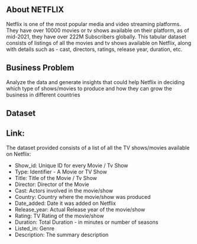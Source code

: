 ## About NETFLIX

Netflix is one of the most popular media and video streaming platforms. They have over 10000 movies or tv shows available on their platform, as of mid-2021, they have over 222M Subscribers globally. This tabular dataset consists of listings of all the movies and tv shows available on Netflix, along with details such as - cast, directors, ratings, release year, duration, etc.

## Business Problem
Analyze the data and generate insights that could help Netflix in deciding which type of shows/movies to produce and how they can grow the business in different countries

## Dataset

## Link: 
The dataset provided consists of a list of all the TV shows/movies available on Netflix:

* Show_id: Unique ID for every Movie / Tv Show
* Type: Identifier - A Movie or TV Show
* Title: Title of the Movie / Tv Show
* Director: Director of the Movie
* Cast: Actors involved in the movie/show
* Country: Country where the movie/show was produced
* Date_added: Date it was added on Netflix
* Release_year: Actual Release year of the movie/show
* Rating: TV Rating of the movie/show
* Duration: Total Duration - in minutes or number of seasons
* Listed_in: Genre
* Description: The summary description


